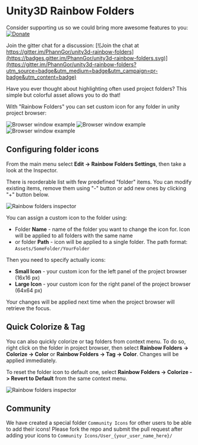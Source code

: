 # Unity3D Rainbow Folders

Consider supporting us so we could bring more awesome features to you:
[![Donate](https://img.shields.io/badge/Donate-PayPal-green.svg)](https://www.paypal.me/tarasleskiv/2USD)

Join the gitter chat for a discussion:
[![Join the chat at https://gitter.im/PhannGor/unity3d-rainbow-folders](https://badges.gitter.im/PhannGor/unity3d-rainbow-folders.svg)](https://gitter.im/PhannGor/unity3d-rainbow-folders?utm_source=badge&utm_medium=badge&utm_campaign=pr-badge&utm_content=badge)



Have you ever thought about highlighting often used project folders? This simple but colorful asset allows you to do that!

With "Rainbow Folders" you can set custom icon for any folder in unity project browser:

![Browser window example](https://raw.githubusercontent.com/PhannGor/phanngor.github.io/master/RainbowFolders/v0.3.0_01_1.png)
![Browser window example](https://raw.githubusercontent.com/PhannGor/phanngor.github.io/master/RainbowFolders/v0.3.0_01_2.png)
![Browser window example](https://raw.githubusercontent.com/PhannGor/phanngor.github.io/master/RainbowFolders/v0.3.0_01_3.png)

## Configuring folder icons

From the main menu select **Edit -> Rainbow Folders Settings**, then take a look at the Inspector.

There is reorderable list with few predefined "folder" items. You can modify existing items, remove them using "-" button or add new ones by clicking "+" button below.

![Rainbow folders inspector](https://raw.githubusercontent.com/PhannGor/phanngor.github.io/master/RainbowFolders/v0.2.1_02.png)


You can assign a custom icon to the folder using:
* Folder **Name** - name of the folder you want to change the icon for. Icon will be applied to all folders with the same name
* or folder **Path** - icon will be applied to a single folder. The path format: `Assets/SomeFolder/YourFolder`

Then you need to specify actually icons:
* **Small Icon** - your custom icon for the left panel of the project browser (16x16 px)
* **Large Icon**  - your custom icon for the right panel of the project browser (64x64 px)

Your changes will be applied next time when the project browser will retrieve the focus.

## Quick Colorize & Tag

You can also quickly colorize or tag folders from context menu. To do so, right click on the folder in project browser, then select **Rainbow Folders -> Colorize -> Color** or **Rainbow Folders -> Tag -> Color**. Changes will be applied immediately.

To reset the folder icon to default one, select **Rainbow Folders -> Colorize -> Revert to Default** from the same context menu.

![Rainbow folders inspector](https://raw.githubusercontent.com/PhannGor/phanngor.github.io/master/RainbowFolders/v0.3.0_03.png)

## Community

We have created a special folder `Community Icons` for other users to be able to add their icons! Please fork the repo and submit the pull request after adding your icons to `Community Icons/User_{your_user_name_here}/`
